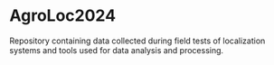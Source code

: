 # AgroLoc2024
Repository containing data collected during field tests of localization systems and tools used for data analysis and processing.
